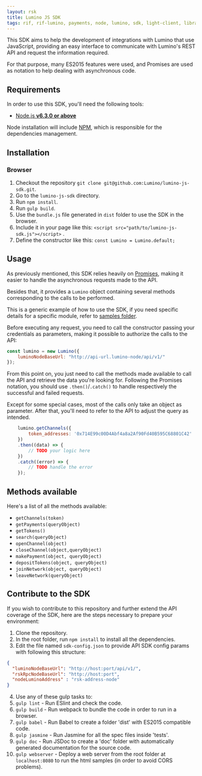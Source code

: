 ```yaml
---
layout: rsk
title: Lumino JS SDK
tags: rif, rif-lumino, payments, node, lumino, sdk, light-client, libraries, DID, infrastructure, mobile, protocols, mvp, design, rbtc, defi, decentralized, quick-start, guides, tutorial, networks, dapps, tools, rsk, ethereum, smart-contracts, install, get-started, how-to, mainnet, testnet, contracts, wallets, web3, crypto
---
```



This SDK aims to help the development of integrations with Lumino that use JavaScript, providing an easy interface to communicate with Lumino's REST API and request the information required.

For that purpose, many ES2015 features were used, and Promises are used as notation to help dealing with asynchronous code.

## Requirements
In order to use this SDK, you'll need the following tools:

* [Node.js **v6.3.0 or above**](https://nodejs.org/)

Node installation will include [NPM](https://www.npmjs.com/), which is responsible for the dependencies management.

## Installation

### Browser

1. Checkout the repository `git clone git@github.com:Lumino/lumino-js-sdk.git`.
2. Go to the `lumino-js-sdk` directory.
3. Run `npm install`.
4. Run `gulp build`.
5. Use the `bundle.js` file generated in `dist` folder to use the SDK in the browser.
6. Include it in your page like this: `<script src="path/to/lumino-js-sdk.js"></script>` .
7. Define the constructor like this: `const Lumino = Lumino.default;`

## Usage
As previously mentioned, this SDK relies heavily on [Promises](https://developers.google.com/web/fundamentals/getting-started/primers/promises), making it easier to handle the asynchronous requests made to the API.

Besides that, it provides a `Lumino` object containing several methods corresponding to the calls to be performed.

This is a generic example of how to use the SDK, if you need specific details for a specific module, refer to [samples folder](https://github.com/rsksmart/lumino-sdk/tree/master/samples).

Before executing any request, you need to call the constructor passing your credentials as parameters, making it possible to authorize the calls to the API:

```javascript
const lumino = new Lumino({    
    luminoNodeBaseUrl: "http://api-url.lumino-node/api/v1/"
});
```

From this point on, you just need to call the methods made available to call the API and retrieve the data you're looking for. Following the Promises notation, you should use `.then()`/`.catch()` to handle respectively the successful and failed requests.

Except for some special cases, most of the calls only take an object as parameter. After that, you'll need to refer to the API to adjust the query as intended.

```javascript
    lumino.getChannels({
        token_addresses: '0x714E99c00D4Abf4a8a2Af90Fd40B595C68801C42'
    })  
    .then((data) => {  
        // TODO your logic here 
    })  
    .catch((error) => {  
        // TODO handle the error 
    });

```

## Methods available
Here's a list of all the methods available:

* `getChannels(token)`
* `getPayments(queryObject)`
* `getTokens()`
* `search(queryObject)`
* `openChannel(object)`
* `closeChannel(object,queryObject)`
* `makePayment(object, queryObject)`
* `depositTokens(object, queryObject)`
* `joinNetwork(object, queryObject)`
* `leaveNetwork(queryObject)`


## Contribute to the SDK
If you wish to contribute to this repository and further extend the API coverage of the SDK, here are the steps necessary to prepare your environment:

1. Clone the repository.
2. In the root folder, run `npm install` to install all the dependencies.
3. Edit the file named `sdk-config.json` to provide API SDK config params with following this structure:
```json
{  
  "luminoNodeBaseUrl": "http://host:port/api/v1/",  
  "rskRpcNodeBaseUrl": "http://host:port",  
  "nodeLuminoAddress" : "rsk-address-node"  
}
```
4. Use any of these gulp tasks to:
  1. `gulp lint` - Run ESlint and check the code.
  2. `gulp build` - Run webpack to bundle the code in order to run in a browser.
  3. `gulp babel` - Run Babel to create a folder 'dist' with ES2015 compatible code.
  4. `gulp jasmine` - Run Jasmine for all the spec files inside 'tests'.
  5. `gulp doc` - Run JSDoc to create a 'doc' folder with automatically generated documentation for the source code.
  6. `gulp webserver` - Deploy a web server from the root folder at `localhost:8080` to run the html samples (in order to avoid CORS problems).
